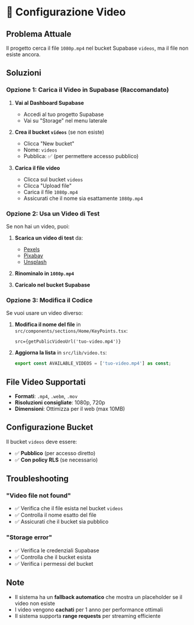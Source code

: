 # 🎥 Configurazione Video

## Problema Attuale

Il progetto cerca il file `1080p.mp4` nel bucket Supabase `videos`, ma il file non esiste ancora.

## Soluzioni

### Opzione 1: Carica il Video in Supabase (Raccomandato)

1. **Vai al Dashboard Supabase**
   - Accedi al tuo progetto Supabase
   - Vai su "Storage" nel menu laterale

2. **Crea il bucket `videos`** (se non esiste)
   - Clicca "New bucket"
   - Nome: `videos`
   - Pubblica: ✅ (per permettere accesso pubblico)

3. **Carica il file video**
   - Clicca sul bucket `videos`
   - Clicca "Upload file"
   - Carica il file `1080p.mp4`
   - Assicurati che il nome sia esattamente `1080p.mp4`

### Opzione 2: Usa un Video di Test

Se non hai un video, puoi:

1. **Scarica un video di test** da:
   - [Pexels](https://www.pexels.com/videos/)
   - [Pixabay](https://pixabay.com/videos/)
   - [Unsplash](https://unsplash.com/s/photos/video)

2. **Rinominalo in `1080p.mp4`**

3. **Caricalo nel bucket Supabase**

### Opzione 3: Modifica il Codice

Se vuoi usare un video diverso:

1. **Modifica il nome del file** in `src/components/sections/Home/KeyPoints.tsx`:

   ```tsx
   src={getPublicVideoUrl('tuo-video.mp4')}
   ```

2. **Aggiorna la lista** in `src/lib/video.ts`:
   ```ts
   export const AVAILABLE_VIDEOS = ['tuo-video.mp4'] as const;
   ```

## File Video Supportati

- **Formati**: `.mp4`, `.webm`, `.mov`
- **Risoluzioni consigliate**: 1080p, 720p
- **Dimensioni**: Ottimizza per il web (max 10MB)

## Configurazione Bucket

Il bucket `videos` deve essere:

- ✅ **Pubblico** (per accesso diretto)
- ✅ **Con policy RLS** (se necessario)

## Troubleshooting

### "Video file not found"

- ✅ Verifica che il file esista nel bucket `videos`
- ✅ Controlla il nome esatto del file
- ✅ Assicurati che il bucket sia pubblico

### "Storage error"

- ✅ Verifica le credenziali Supabase
- ✅ Controlla che il bucket esista
- ✅ Verifica i permessi del bucket

## Note

- Il sistema ha un **fallback automatico** che mostra un placeholder se il video non esiste
- I video vengono **cachati** per 1 anno per performance ottimali
- Il sistema supporta **range requests** per streaming efficiente

